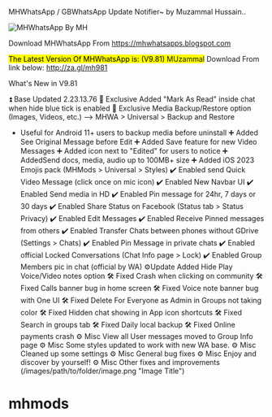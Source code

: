 MHWhatsApp / GBWhatsApp Update Notifier~
by Muzammal Hussain..

![MHWhatsApp By MH](https://github.com/MuzammalG/mhmods/assets/111923729/5b873337-2a19-4d40-bfcd-84a72e2348ee)


Download MHWhatsApp From
https://mhwhatsapps.blogspot.com

<mark> The Latest Version Of MHWhatsApp is: (V9.81) </mark>
<span style="background-color: #FFFF00">MUzammal</span>
Download From link below:
http://za.gl/mh981

What's New in V9.81

⏫ Base Updated 2.23.13.76
📌 Exclusive Added "Mark As Read" inside chat when hide blue tick is enabled
📌 Exclusive Media Backup/Restore option (Images, Videos, etc.)
—> MHWA > Universal > Backup and Restore
- Useful for Android 11+ users to backup media before uninstall
➕ Added See Original Message before Edit
➕ Added Save feature for new Video Messages
➕ Added icon next to "Edited" for users to notice
➕ AddedSend docs, media, audio up to 100MB+ size
➕ Added iOS 2023 Emojis pack (MHMods > Universal > Styles)
✔️ Enabled send Quick Video Message (click once on mic icon)
✔️ Enabled New Navbar UI
✔️ Enabled Send media in HD
✔️ Enabled Pin message for 24hr, 7 days or 30 days
✔️ Enabled Share Status on Facebook (Status tab > Status Privacy)
✔️ Enabled Edit Messages
✔️ Enabled Receive Pinned messages from others
✔️ Enabled Transfer Chats between phones without GDrive (Settings > Chats)
✔️ Enabled Pin Message in private chats
✔️ Enabled official Locked Conversations (Chat Info page > Lock)
✔️ Enabled Group Members pic in chat (official by WA)
⚙️Update Added Hide Play Voice/Video notes option
🛠 Fixed Crash when clicking on community
🛠 Fixed Calls banner bug in home screen
🛠 Fixed Voice note banner bug with One UI
🛠 Fixed Delete For Everyone as Admin in Groups not taking color
🛠 Fixed Hidden chat showing in App icon shortcuts
🛠 Fixed Search in groups tab
🛠 Fixed Daily local backup
🛠 Fixed Online payments crash
⚙️ Misc View all User messages moved to Group Info page
⚙️ Misc Some styles updated to work with new WA base.
⚙️ Misc Cleaned up some settings
⚙️ Misc General bug fixes
⚙️ Misc Enjoy and discover by yourself!
⚙️ Misc Other fixes and improvements
(/images/path/to/folder/image.png "Image Title")
# mhmods
